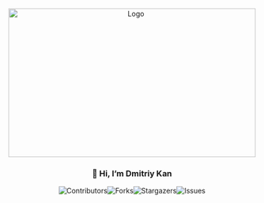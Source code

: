 <!--Header-->
<br/>
<p align="center">
    <img src="https://media3.giphy.com/media/v1.Y2lkPTc5MGI3NjExNzEwYTEzNTA3YTU5NzY2NjA2NzFlZmJmYTQ3ODM2YjNjZTNmOGZkOCZjdD1z/juua9i2c2fA0AIp2iq/giphy.gif" alt="Logo" width="500" height="300">
  
<h3 align="center">👋 Hi, I’m Dmitriy Kan</h3>

<!--Badges-->
<div style="display: flex; justify-content: center;">
  <img src="https://img.shields.io/github/contributors/dmkn96/dmkn96?color=dark-green" alt="Contributors">
  <img src="https://img.shields.io/github/forks/dmkn96/dmkn96?style=social" alt="Forks">
  <img src="https://img.shields.io/github/stars/dmkn96/dmkn96?style=social" alt="Stargazers">
  <img src="https://img.shields.io/github/issues/dmkn96/dmkn96" alt="Issues">
</div>
